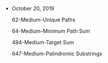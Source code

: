 - October 20, 2019

  62-Medium-Unique Paths

  64-Medium-Minimum Path Sum

  494-Medium-Target Sum

  647-Medium-Palindromic Substrings

